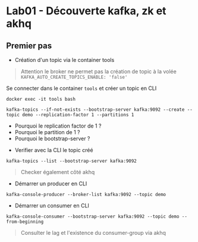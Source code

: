# Lab01 - Découverte kafka, zk et akhq

## Premier pas

- Création d'un topic via le container tools
> Attention le broker ne permet pas la création de topic à la volée `KAFKA_AUTO_CREATE_TOPICS_ENABLE: 'false'`

Se connecter dans le container `tools` et créer un topic en CLI

```console
docker exec -it tools bash

kafka-topics --if-not-exists --bootstrap-server kafka:9092 --create --topic demo --replication-factor 1 --partitions 1
```

* Pourquoi le replication factor de 1 ?
* Pourquoi le partition de 1 ?
* Pourquoi le bootstrap-server ?

- Verifier avec la CLI le topic créé

```console
kafka-topics --list --bootstrap-server kafka:9092
```
> Checker également côté akhq

- Démarrer un producer en CLI

```console
kafka-console-producer --broker-list kafka:9092 --topic demo
```

- Démarrer un consumer en CLI

```console
kafka-console-consumer --bootstrap-server kafka:9092 --topic demo --from-beginning
```
> Consulter le lag et l'existence du consumer-group via akhq
